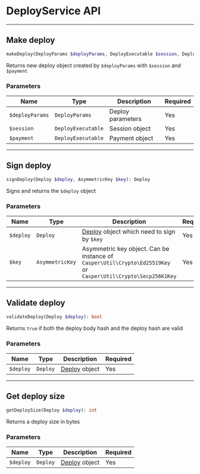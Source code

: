 # DeployService API

---
## Make deploy
```php
makeDeploy(DeployParams $deployParams, DeployExecutable $session, DeployExecutable $payment): Deploy
```
Returns new deploy object created by `$deployParams` with `$session` and `$payment`
### Parameters
| Name | Type | Description | Required |
|---|---|---|---|
| `$deployParams` | `DeployParams` | Deploy parameters | Yes |
| `$session` | `DeployExecutable` | Session object | Yes |
| `$payment` | `DeployExecutable` | Payment object | Yes |

---
## Sign deploy
```php
signDeploy(Deploy $deploy, AsymmetricKey $key): Deploy
```
Signs and returns the `$deploy` object
### Parameters
| Name | Type | Description | Required |
|---|---|---|---|
| `$deploy` | `Deploy` | [Deploy](../Entity/Deploy.md) object which need to sign by `$key` | Yes |
| `$key` | `AsymmetricKey` | Asymmetric key object. Can be instance of `Casper\Util\Crypto\Ed25519Key` or `Casper\Util\Crypto\Secp256K1Key` | Yes |

---
## Validate deploy
```php
validateDeploy(Deploy $deploy): bool
```
Returns `true` if both the deploy body hash and the deploy hash are valid
### Parameters
| Name | Type | Description | Required |
|---|---|---|---|
| `$deploy` | `Deploy` | [Deploy](../Entity/Deploy.md) object | Yes |

---
## Get deploy size
```php
getDeploySize(Deploy $deploy): int
```
Returns a deploy size in bytes
### Parameters
| Name | Type | Description | Required |
|---|---|---|---|
| `$deploy` | `Deploy` | [Deploy](../Entity/Deploy.md) object | Yes |
